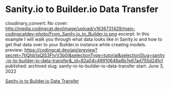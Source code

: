 # Sanity.io to Builder.io Data Transfer

cloudinary_convert: No
cover: http://media.codingcat.dev/image/upload/v1636731429/main-codingcatdev-photo/From_Sanity.io_to_Builder.io.png
excerpt: In this example I will walk you through what data looks like in Sanity.io and how to get that data over to your Builder.io instance while creating models.
preview: https://codingcat.dev/api/preview?secret=7tjQhb1qQlS3FtyV3b0I&selectionType=tutorial&selectionSlug=sanity-io-to-builder-io-data-transfer&_id=82a04c49910646a8b7e67ad755d24fcf
published: archived
slug: sanity-io-to-builder-io-data-transfer
start: June 3, 2022

[Sanity.io to Builder.io Data Transfer](Sanity%20io%20to%20Builder%20io%20Data%20Transfer%2082a04c49910646a8b7e67ad755d24fcf/Sanity%20io%20to%20Builder%20io%20Data%20Transfer%2080c645488cf247d6b700f0b85b3a8072.md)